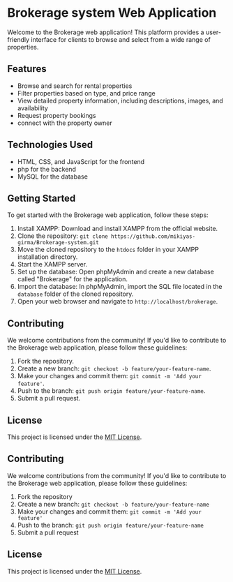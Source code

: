 # Brokerage system Web Application

Welcome to the Brokerage web application! This platform provides a user-friendly interface for clients to browse and select from a wide range of properties.

## Features

- Browse and search for rental properties
- Filter properties based on type, and price range
- View detailed property information, including descriptions, images, and availability
- Request property bookings
- connect with the property owner

## Technologies Used

- HTML, CSS, and JavaScript for the frontend
- php for the backend
- MySQL for the database

## Getting Started

To get started with the Brokerage web application, follow these steps:

1. Install XAMPP: Download and install XAMPP from the official website.
2. Clone the repository: `git clone https://github.com/mikiyas-girma/Brokerage-system.git`
3. Move the cloned repository to the `htdocs` folder in your XAMPP installation directory.
4. Start the XAMPP server.
5. Set up the database: Open phpMyAdmin and create a new database called "Brokerage" for the application.
6. Import the database: In phpMyAdmin, import the SQL file located in the `database` folder of the cloned repository.
7. Open your web browser and navigate to `http://localhost/brokerage`.

## Contributing

We welcome contributions from the community! If you'd like to contribute to the Brokerage web application, please follow these guidelines:

1. Fork the repository.
2. Create a new branch: `git checkout -b feature/your-feature-name`.
3. Make your changes and commit them: `git commit -m 'Add your feature'`.
4. Push to the branch: `git push origin feature/your-feature-name`.
5. Submit a pull request.

## License

This project is licensed under the [MIT License](LICENSE).

## Contributing

We welcome contributions from the community! If you'd like to contribute to the Brokerage web application, please follow these guidelines:

1. Fork the repository
2. Create a new branch: `git checkout -b feature/your-feature-name`
3. Make your changes and commit them: `git commit -m 'Add your feature'`
4. Push to the branch: `git push origin feature/your-feature-name`
5. Submit a pull request

## License

This project is licensed under the [MIT License](LICENSE).
